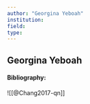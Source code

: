 ```yaml
---
author: "Georgina Yeboah"
institution:
field:
type:
---
```


## Georgina Yeboah
#### Bibliography:

![[@Chang2017-qn]]